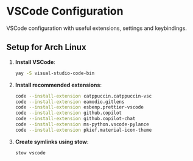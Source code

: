 # VSCode Configuration

VSCode configuration with useful extensions, settings and keybindings.

## Setup for Arch Linux

1. **Install VSCode**:

   ```bash
   yay -S visual-studio-code-bin
   ```

2. **Install recommended extensions**:

   ```bash
   code --install-extension catppuccin.catppuccin-vsc
   code --install-extension eamodio.gitlens
   code --install-extension esbenp.prettier-vscode
   code --install-extension github.copilot
   code --install-extension github.copilot-chat
   code --install-extension ms-python.vscode-pylance
   code --install-extension pkief.material-icon-theme
   ```

3. **Create symlinks using stow**:

   ```bash
   stow vscode
   ```
